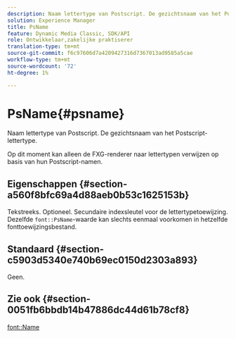 ```yaml
---
description: Naam lettertype van Postscript. De gezichtsnaam van het Postscript-lettertype.
solution: Experience Manager
title: PsName
feature: Dynamic Media Classic, SDK/API
role: Ontwikkelaar,zakelijke praktiserer
translation-type: tm+mt
source-git-commit: f6c97606d7a4209427316d7367013ad9585a5cae
workflow-type: tm+mt
source-wordcount: '72'
ht-degree: 1%

---
```



# PsName{#psname}

Naam lettertype van Postscript. De gezichtsnaam van het Postscript-lettertype.

Op dit moment kan alleen de FXG-renderer naar lettertypen verwijzen op basis van hun Postscript-namen.

## Eigenschappen {#section-a560f8bfc69a4d88aeb0b53c1625153b}

Tekstreeks. Optioneel. Secundaire indexsleutel voor de lettertypetoewijzing. Dezelfde `font::PsName`-waarde kan slechts eenmaal voorkomen in hetzelfde fonttoewijzingsbestand.

## Standaard {#section-c5903d5340e740b69ec0150d2303a893}

Geen.

## Zie ook {#section-0051fb6bbdb14b47886dc44d61b78cf8}

[font::Name](/help/aem-is-ir-api/is-api/image-catalog/image-serving-api-ref/c-image-catalog-reference/c-font-map-reference/r-name-font.md)
